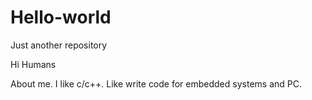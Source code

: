 # Hello-world
Just another repository

Hi Humans

About me. I like c/c++. Like write code for embedded systems and PC.
